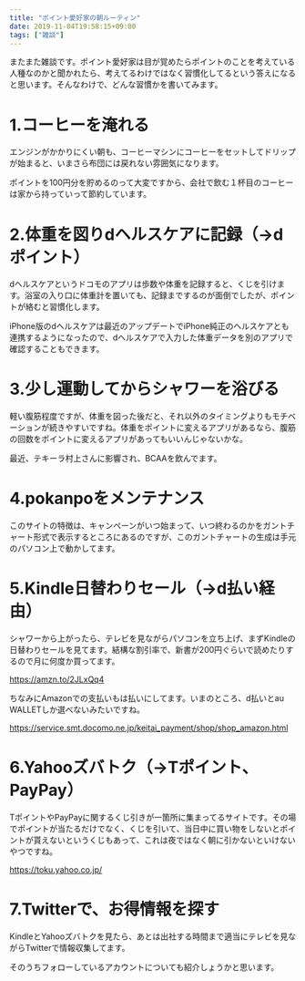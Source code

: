 ```yaml
---
title: "ポイント愛好家の朝ルーティン"
date: 2019-11-04T19:58:15+09:00
tags: ["雑談"]
---
```



またまた雑談です。ポイント愛好家は目が覚めたらポイントのことを考えている人種なのかと聞かれたら、考えてるわけではなく習慣化してるという答えになると思います。そんなわけで、どんな習慣かを書いてみます。

# 1.コーヒーを淹れる

エンジンがかかりにくい朝も、コーヒーマシンにコーヒーをセットしてドリップが始まると、いまさら布団には戻れない雰囲気になります。

ポイントを100円分を貯めるのって大変ですから、会社で飲む１杯目のコーヒーは家から持っていって節約しています。

# 2.体重を図りdヘルスケアに記録（→dポイント）

dヘルスケアというドコモのアプリは歩数や体重を記録すると、くじを引けます。浴室の入り口に体重計を置いても、記録までするのが面倒でしたが、ポイントが絡むと習慣化します。

iPhone版のdヘルスケアは最近のアップデートでiPhone純正のヘルスケアとも連携するようになったので、dヘルスケアで入力した体重データを別のアプリで確認することもできます。

# 3.少し運動してからシャワーを浴びる

軽い腹筋程度ですが、体重を図った後だと、それ以外のタイミングよりもモチベーションが続きやすいですね。体重をポイントに変えるアプリがあるなら、腹筋の回数をポイントに変えるアプリがあってもいいんじゃないかな。

最近、テキーラ村上さんに影響され、BCAAを飲んでます。

# 4.pokanpoをメンテナンス

このサイトの特徴は、キャンペーンがいつ始まって、いつ終わるのかをガントチャート形式で表示するところにあるのですが、このガントチャートの生成は手元のパソコン上で動かしてます。

# 5.Kindle日替わりセール（→d払い経由）

シャワーから上がったら、テレビを見ながらパソコンを立ち上げ、まずKindleの日替わりセールを見てます。結構な割引率で、新書が200円ぐらいで読めたりするので月に何度か買ってます。

https://amzn.to/2JLxQq4

ちなみにAmazonでの支払いもは払いにしてます。いまのところ、d払いとau WALLETしか選べないみたいですね。

https://service.smt.docomo.ne.jp/keitai_payment/shop/shop_amazon.html

# 6.Yahooズバトク（→Tポイント、PayPay）

TポイントやPayPayに関するくじ引きが一箇所に集まってるサイトです。その場でポイントが当たるだけでなく、くじを引いて、当日中に買い物をしないとポイントが貰えないというくじもあって、これは夜ではなく朝に引かないといけないやつですね。

https://toku.yahoo.co.jp/

# 7.Twitterで、お得情報を探す

KindleとYahooズバトクを見たら、あとは出社する時間まで適当にテレビを見ながらTwitterで情報収集してます。

そのうちフォローしているアカウントについても紹介しょうかと思います。

